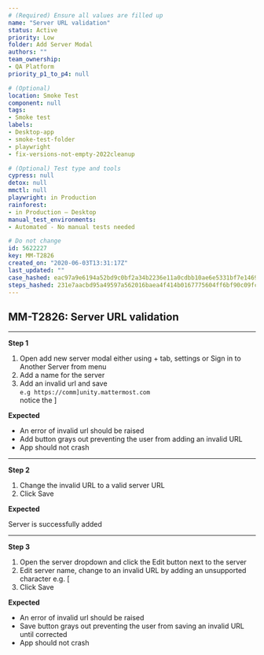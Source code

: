 ```yaml
---
# (Required) Ensure all values are filled up
name: "Server URL validation"
status: Active
priority: Low
folder: Add Server Modal
authors: ""
team_ownership: 
- QA Platform
priority_p1_to_p4: null

# (Optional)
location: Smoke Test
component: null
tags: 
- Smoke test
labels: 
- Desktop-app
- smoke-test-folder
- playwright
- fix-versions-not-empty-2022cleanup

# (Optional) Test type and tools
cypress: null
detox: null
mmctl: null
playwright: in Production
rainforest: 
- in Production — Desktop
manual_test_environments: 
- Automated - No manual tests needed

# Do not change
id: 5622227
key: MM-T2826
created_on: "2020-06-03T13:31:17Z"
last_updated: ""
case_hashed: eac97a9e6194a52bd9c0bf2a34b2236e11a0cdbb10ae6e5331bf7e14693c54ce895aa9f8eeddb41c6869050afb8b72b9
steps_hashed: 231e7aacbd95a49597a562016baea4f414b0167775604ff6bf90c09fc9655d38372d2c88ad83c03474c65df825233835
---
```


<!-- (Auto-generated) Based on frontmatter's "key" and "name" -->

## MM-T2826: Server URL validation

---

**Step 1**

1. Open add new server modal either using + tab, settings or Sign in to Another Server from menu
2. Add a name for the server
3. Add an invalid url and save
   \
   `e.g https://comm]unity.mattermost.com`\
   notice the ]

**Expected**

- An error of invalid url should be raised
- Add button grays out preventing the user from adding an invalid URL
- App should not crash

---

**Step 2**

1. Change the invalid URL to a valid server URL
2. Click Save

**Expected**

Server is successfully added

---

**Step 3**

1. Open the server dropdown and click the Edit button next to the server
2. Edit server name, change to an invalid URL by adding an unsupported character e.g. \[
3. Click Save

**Expected**

- An error of invalid url should be raised
- Save button grays out preventing the user from saving an invalid URL until corrected
- App should not crash
